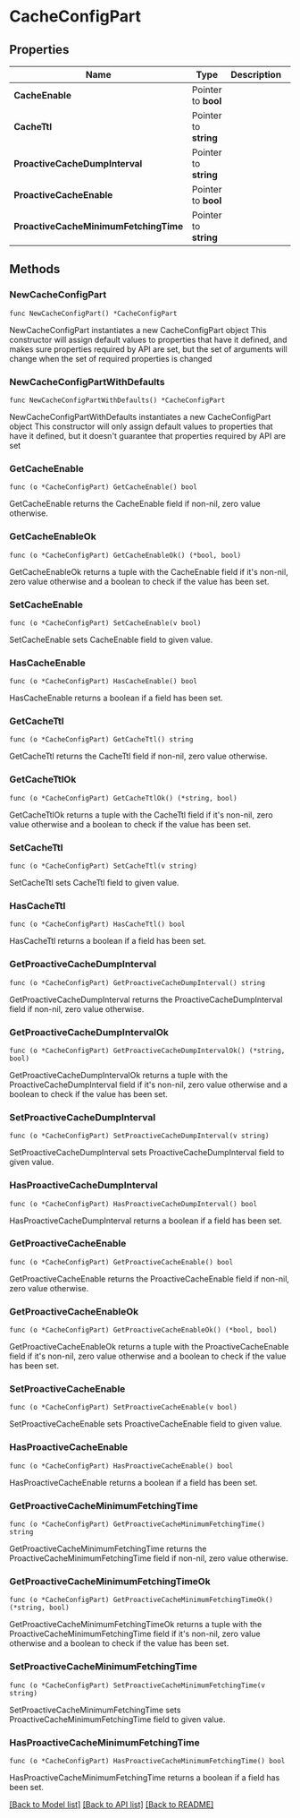 # CacheConfigPart

## Properties

Name | Type | Description | Notes
------------ | ------------- | ------------- | -------------
**CacheEnable** | Pointer to **bool** |  | [optional] 
**CacheTtl** | Pointer to **string** |  | [optional] 
**ProactiveCacheDumpInterval** | Pointer to **string** |  | [optional] 
**ProactiveCacheEnable** | Pointer to **bool** |  | [optional] 
**ProactiveCacheMinimumFetchingTime** | Pointer to **string** |  | [optional] 

## Methods

### NewCacheConfigPart

`func NewCacheConfigPart() *CacheConfigPart`

NewCacheConfigPart instantiates a new CacheConfigPart object
This constructor will assign default values to properties that have it defined,
and makes sure properties required by API are set, but the set of arguments
will change when the set of required properties is changed

### NewCacheConfigPartWithDefaults

`func NewCacheConfigPartWithDefaults() *CacheConfigPart`

NewCacheConfigPartWithDefaults instantiates a new CacheConfigPart object
This constructor will only assign default values to properties that have it defined,
but it doesn't guarantee that properties required by API are set

### GetCacheEnable

`func (o *CacheConfigPart) GetCacheEnable() bool`

GetCacheEnable returns the CacheEnable field if non-nil, zero value otherwise.

### GetCacheEnableOk

`func (o *CacheConfigPart) GetCacheEnableOk() (*bool, bool)`

GetCacheEnableOk returns a tuple with the CacheEnable field if it's non-nil, zero value otherwise
and a boolean to check if the value has been set.

### SetCacheEnable

`func (o *CacheConfigPart) SetCacheEnable(v bool)`

SetCacheEnable sets CacheEnable field to given value.

### HasCacheEnable

`func (o *CacheConfigPart) HasCacheEnable() bool`

HasCacheEnable returns a boolean if a field has been set.

### GetCacheTtl

`func (o *CacheConfigPart) GetCacheTtl() string`

GetCacheTtl returns the CacheTtl field if non-nil, zero value otherwise.

### GetCacheTtlOk

`func (o *CacheConfigPart) GetCacheTtlOk() (*string, bool)`

GetCacheTtlOk returns a tuple with the CacheTtl field if it's non-nil, zero value otherwise
and a boolean to check if the value has been set.

### SetCacheTtl

`func (o *CacheConfigPart) SetCacheTtl(v string)`

SetCacheTtl sets CacheTtl field to given value.

### HasCacheTtl

`func (o *CacheConfigPart) HasCacheTtl() bool`

HasCacheTtl returns a boolean if a field has been set.

### GetProactiveCacheDumpInterval

`func (o *CacheConfigPart) GetProactiveCacheDumpInterval() string`

GetProactiveCacheDumpInterval returns the ProactiveCacheDumpInterval field if non-nil, zero value otherwise.

### GetProactiveCacheDumpIntervalOk

`func (o *CacheConfigPart) GetProactiveCacheDumpIntervalOk() (*string, bool)`

GetProactiveCacheDumpIntervalOk returns a tuple with the ProactiveCacheDumpInterval field if it's non-nil, zero value otherwise
and a boolean to check if the value has been set.

### SetProactiveCacheDumpInterval

`func (o *CacheConfigPart) SetProactiveCacheDumpInterval(v string)`

SetProactiveCacheDumpInterval sets ProactiveCacheDumpInterval field to given value.

### HasProactiveCacheDumpInterval

`func (o *CacheConfigPart) HasProactiveCacheDumpInterval() bool`

HasProactiveCacheDumpInterval returns a boolean if a field has been set.

### GetProactiveCacheEnable

`func (o *CacheConfigPart) GetProactiveCacheEnable() bool`

GetProactiveCacheEnable returns the ProactiveCacheEnable field if non-nil, zero value otherwise.

### GetProactiveCacheEnableOk

`func (o *CacheConfigPart) GetProactiveCacheEnableOk() (*bool, bool)`

GetProactiveCacheEnableOk returns a tuple with the ProactiveCacheEnable field if it's non-nil, zero value otherwise
and a boolean to check if the value has been set.

### SetProactiveCacheEnable

`func (o *CacheConfigPart) SetProactiveCacheEnable(v bool)`

SetProactiveCacheEnable sets ProactiveCacheEnable field to given value.

### HasProactiveCacheEnable

`func (o *CacheConfigPart) HasProactiveCacheEnable() bool`

HasProactiveCacheEnable returns a boolean if a field has been set.

### GetProactiveCacheMinimumFetchingTime

`func (o *CacheConfigPart) GetProactiveCacheMinimumFetchingTime() string`

GetProactiveCacheMinimumFetchingTime returns the ProactiveCacheMinimumFetchingTime field if non-nil, zero value otherwise.

### GetProactiveCacheMinimumFetchingTimeOk

`func (o *CacheConfigPart) GetProactiveCacheMinimumFetchingTimeOk() (*string, bool)`

GetProactiveCacheMinimumFetchingTimeOk returns a tuple with the ProactiveCacheMinimumFetchingTime field if it's non-nil, zero value otherwise
and a boolean to check if the value has been set.

### SetProactiveCacheMinimumFetchingTime

`func (o *CacheConfigPart) SetProactiveCacheMinimumFetchingTime(v string)`

SetProactiveCacheMinimumFetchingTime sets ProactiveCacheMinimumFetchingTime field to given value.

### HasProactiveCacheMinimumFetchingTime

`func (o *CacheConfigPart) HasProactiveCacheMinimumFetchingTime() bool`

HasProactiveCacheMinimumFetchingTime returns a boolean if a field has been set.


[[Back to Model list]](../README.md#documentation-for-models) [[Back to API list]](../README.md#documentation-for-api-endpoints) [[Back to README]](../README.md)


